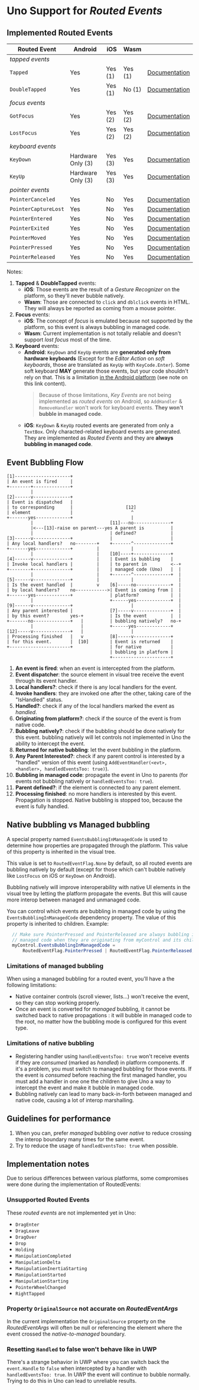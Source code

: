 # Uno Support for _Routed Events_

## Implemented Routed Events

| Routed Event          | Android | iOS     | Wasm    |     |
| --------------------- | ------- | ------- | ------- | --- |
| _tapped events_
| `Tapped`              | Yes     | Yes (1) | Yes (1) | [Documentation](https://docs.microsoft.com/uwp/api/windows.ui.xaml.uielement.tapped) |
| `DoubleTapped`        | Yes     | Yes (1) | No (1)  | [Documentation](https://docs.microsoft.com/uwp/api/windows.ui.xaml.uielement.doubletapped) |
| _focus events_
| `GotFocus`            | Yes     | Yes (2) | Yes (2) | [Documentation](https://docs.microsoft.com/uwp/api/windows.ui.xaml.uielement.gotfocus) |
| `LostFocus`           | Yes     | Yes (2) | Yes (2) | [Documentation](https://docs.microsoft.com/uwp/api/windows.ui.xaml.uielement.lostfocus) |
| _keyboard events_
| `KeyDown`   | Hardware Only (3) | Yes (3) | Yes     | [Documentation](https://docs.microsoft.com/uwp/api/windows.ui.xaml.uielement.keydown) |
| `KeyUp`     | Hardware Only (3) | Yes (3) | Yes     | [Documentation](https://docs.microsoft.com/uwp/api/windows.ui.xaml.uielement.keyup) |
| _pointer events_
| `PointerCanceled`     | Yes     | No      | Yes     | [Documentation](https://docs.microsoft.com/uwp/api/windows.ui.xaml.uielement.pointercanceled) |
| `PointerCaptureLost`  | Yes     | No      | Yes     | [Documentation](https://docs.microsoft.com/uwp/api/windows.ui.xaml.uielement.pointercapturelost) |
| `PointerEntered`      | Yes     | No      | Yes     | [Documentation](https://docs.microsoft.com/uwp/api/windows.ui.xaml.uielement.pointerentered) |
| `PointerExited`       | Yes     | No      | Yes     | [Documentation](https://docs.microsoft.com/uwp/api/windows.ui.xaml.uielement.pointerexited) |
| `PointerMoved`        | Yes     | No      | Yes     | [Documentation](https://docs.microsoft.com/uwp/api/windows.ui.xaml.uielement.pointermoved) |
| `PointerPressed`      | Yes     | No      | Yes     | [Documentation](https://docs.microsoft.com/uwp/api/windows.ui.xaml.uielement.pointerpressed) |
| `PointerReleased`     | Yes     | No      | Yes     | [Documentation](https://docs.microsoft.com/uwp/api/windows.ui.xaml.uielement.pointerreleased) |

Notes:

1. **Tapped** & **DoubleTapped** events:
   * **iOS**: Those events are the result of a _Gesture Recognizer_ on the platform, so they'll never bubble natively.
   * **Wasm**: Those are connected to `click` and `dblclick` events in HTML. They will always be reported as coming from a mouse pointer.
2. **Focus** events:
   * **iOS**: The concept of _focus_ is emulated because not supported by the platform, so this event is
     always bubbling in managed code.
   * **Wasm**: Current implementation is not totally reliable and doesn't support _lost focus_ most of the time.
3. **Keyboard** events:
   * **Android**: `KeyDown` and `KeyUp` events are **generated only from hardware keyboards** (Except for the _Editor Action_ on _soft keyboards_,
     those are translated as `KeyUp` with `KeyCode.Enter`). Some soft keyboard **MAY** generate those events, but your code shouldn't rely
     on that. This is a limitation [in the Android platform](https://developer.android.com/training/keyboard-input/commands) (see note on this link content).
     > Because of those limitations, _Key Events_ are not being implemented as _routed events_ on Android, so `AddHandler` & `RemoveHandler`
     > won't work for keyboard events. **They won't bubble in managed code**.
   * **iOS**: `KeyDown` & `KeyUp` routed events are generated from only a `TextBox`. Only characted-related keyboard events are generated.
     They are implemented as _Routed Events_ and they are **always bubbling in managed code**.

## Event Bubbling Flow

``` plain
[1]---------------------+
| An event is fired     |
+--------+--------------+
         |
[2]------v--------------+
| Event is dispatched   |
| to corresponding      |                    [12]
| element               |                      ^
+-------yes-------------+                      |
         |                             [11]---no--------------+
         |<---[13]-raise on parent---yes A parent is          |
         |                             | defined?             |
[3]------v--------------+              |                      |
| Any local handlers?   no--------+    +-------^--------------+
+-------yes-------------+         |            |
         |                        |    [10]----+--------------+
[4]------v--------------+         |    | Event is bubbling    |
| Invoke local handlers |         |    | to parent in         <--+
+--------+--------------+         |    | managed code (Uno)   |  |
         |                        |    +-------^--------------+  |
[5]------v--------------+         |            |                 |
| Is the event handled  |         v    [6]-----no-------------+  |
| by local handlers?    no------------>| Event is coming from |  |
+-------yes-------------+              | platform?            |  |
         |                             +------yes-------------+  |
[9]------v--------------+                      |                 |
| Any parent interested |              [7]-----v--------------+  |
| by this event?        yes-+          | Is the event         |  |
+-------no--------------+   |          | bubbling natively?   no-+
         |                  |          +------yes-------------+
[12]-----v--------------+   |                  |
| Processing finished   |   v          [8]-----v--------------+
| for this event.       |  [10]        | Event is returned    |
+-----------------------+              | for native           |
                                       | bubbling in platform |
                                       +----------------------+
```

 1. **An event is fired**: when an event is intercepted from the platform.
 2. **Event dispatcher**: the source element in visual tree receive the event through its event handler.
 3. **Local handlers?**: check if there is any local handlers for the event.
 4. **Invoke handlers**: they are invoked one after the other, taking care of the "IsHandled" status.
 5. **Handled?**: check if any of the local handlers marked the event as _handled_.
 6. **Originating from platform?**: check if the source of the event is from native code.
 7. **Bubbling natively?**: check if the bubbling should be done natively for this event.
    bubbling natively will let controls not implemented in Uno the ability to intercept the event.
 8. **Returned for native bubbling**: let the event bubbling in the platform.
 9. **Any Parent Interested?**: check if any parent control is interested by a "handled" version of this event
    (using `AddEventHandler(<evt>, <handler>, handledEventsToo: true)`).
 10. **Bubbling in managed code**: propagate the event in Uno to parents (for events not bubbling natively
    or `handledEventsToo: true`).
 11. **Parent defined?**: if the element is connected to any parent element.
 12. **Processing finished**: no more handlers is interested by this event. Propagation is stopped.
    Native bubbling is stopped too, because the event is fully handled.

## Native bubbling vs Managed bubbling

A special property named `EventsBubblingInManagedCode` is used to determine how properties are propagated through
the platform. This value of this property is inherited in the visual tree.

This value is set to `RoutedEventFlag.None` by default, so all routed events are bubbling natively by default
(except for those which can't bubble natively like `LostFocus` on iOS or `KeyDown` on Android).

Bubbling natively will improve interoperability with native UI elements in the visual tree by letting the
platform propagate the events. But this will cause more interop between managed and unmanaged code.

You can control which events are bubbling in managed code by using the `EventsBubblingInManagedCode`
dependency property. The value of this property is inherited to children. Example:

``` csharp
  // Make sure PointerPressed and PointerReleased are always bubbling in
  // managed code when they are originating from myControl and its children.
  myControl.EventsBubblingInManagedCode =
      RoutedEventFlag.PointerPressed | RoutedEventFlag.PointerReleased;
```

### Limitations of managed bubbling

When using a managed bubbling for a routed event, you'll have a the following limitations:

* Native container controls (scroll viewer, lists...) won't receive the event, so they can stop
  working properly.
* Once an event is converted for _managed_ bubbling, it cannot be switched back to native
  propagations : it will bubble in managed code to the root, no matter how the bubbling mode is
  configured for this event type.

### Limitations of native bubbling

* Registering handler using  `handledEventsToo: true` won't receive events if they are _consumed_
  (marked as _handled_) in platform components. If it's a problem, you must switch to managed bubbling
  for those events. If the event is _consumed_ before reaching the first managed handler, you must
  add a handler in one one the children to give Uno a way to intercept the event and make it bubble
  in managed code.
* Bubbling natively can lead to many back-in-forth between managed and native code, causing a lot
  of interop marshalling.

## Guidelines for performance

1. When you can, prefer _managed_ bubbling over _native_ to reduce crossing the interop boundary
   many times for the same event.
2. Try to reduce the usage of `handledEventsToo: true` when possible.

## Implementation notes

Due to serious differences between various platforms, some compromises were done during the
implementation of RoutedEvents:

### Unsupported Routed Events

These _routed events_ are not implemented yet in Uno:

* `DragEnter`
* `DragLeave`
* `DragOver`
* `Drop`
* `Holding`
* `ManipulationCompleted`
* `ManipulationDelta`
* `ManipulationInertiaStarting`
* `ManipulationStarted`
* `ManipulationStarting`
* `PointerWheelChanged`
* `RightTapped`

### Property `OriginalSource` not accurate on _RoutedEventArgs_

In the current implementation the `OriginalSource` property on the _RoutedEventArgs_ will often be null
or referencing the element where the event crossed the _native-to-managed_ boundary.

### Resetting `Handled` to false won't behave like in UWP

There's a strange behavior in UWP where you can switch back the `event.Handle` to `false` when
intercepted by a handler with `handledEventsToo: true`. In UWP the event will continue to bubble normally.
Trying to do this in Uno can lead to unreliable results.
